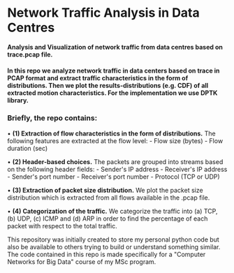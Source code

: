 # Network Traffic Analysis in Data Centres
**Analysis and Visualization of network traffic from data centres based on trace.pcap file.**

#### In this repo we analyze network traffic in data centers based on trace in PCAP format and extract traffic characteristics in the form of distributions. Then we plot the results-distributions (e.g. CDF) of all extracted motion characteristics. For the implementation we use DPTK library.

### Briefly, the repo contains:

  • **(1) Extraction of flow characteristics in the form of distributions.** The following features are extracted at the flow level:
      - Flow size (bytes)
      - Flow duration (sec)
  
  • **(2) Header-based choices.** The packets are grouped into streams based on the following header fields:
      - Sender's IP address
      - Receiver's IP address
      - Sender's port number
      - Receiver's port number
      - Protocol (TCP or UDP)
  
  • **(3) Extraction of packet size distribution.** We plot the packet size distribution which is extracted from all flows available in the .pcap file.
  
  • **(4) Categorization of the traffic.** We categorize the traffic into (a) TCP, (b) UDP, (c) ICMP and (d) ARP in order to find the percentage of each packet with respect to the total traffic.

This repository was initially created to store my personal python code but also be available to others trying to build or understand something similar.
The code contained in this repo is made specifically for a "Computer Networks for Big Data" course of my MSc program.
